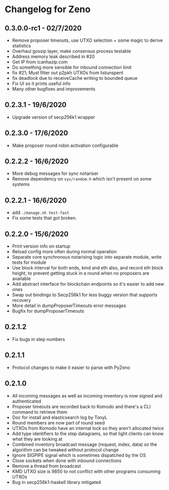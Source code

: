 # Changelog for Zeno

## 0.3.0.0-rc1 - 02/7/2020

* Remove proposer timeouts, use UTXO selection + some magic to derive statistics
* Overhaul gossip layer, make consensus process testable
* Address memory leak described in #20
* Get IP from icanhazip.com
* Do something more sensible for inbound connection limit
* fix #21; Must filter out p2pkh UTXOs from listunspent
* fix deadlock due to receiveCache writing to bounded queue
* Fix UI so it prints useful info
* Many other bugfixes and improvements

## 0.2.3.1 - 19/6/2020

* Upgrade version of secp256k1 wrapper

## 0.2.3.0 - 17/6/2020

* Make proposer round robin activation configurable

## 0.2.2.2 - 16/6/2020

* More debug messages for sync notariser
* Remove dependency on `sys/random.h` which isn't present on some systems

## 0.2.2.1 - 16/6/2020

* add `./manage.sh test-fast`
* Fix some tests that got broken.

## 0.2.2.0 - 15/6/2020

* Print version info on startup
* Reload config more often during normal operation
* Separate core synchronous notarising logic into separate module, write tests for module
* Use block interval for both ends, kmd and eth also, and record eth block height, to prevent getting stuck in a round when no proposers are available
* Add abstract interface for blockchain endpoints so it's easier to add new ones
* Swap out bindings to Secp256k1 for less buggy version that supports recovery
* More detail in dumpProposerTimeouts error messages
* Bugfix for dumpProposerTimeouts

## 0.2.1.2

* Fix bugs in step numbers

## 0.2.1.1

* Protocol changes to make it easier to parse with PyZeno

## 0.2.1.0

* All incoming messages as well as incoming inventory is now signed and authenticated
* Proposer timeouts are recorded back to Komodo and there's a CLI command to retrieve them
* Doc for install and elasticsearch log by TonyL
* Round members are now part of round seed
* UTXOs from Komodo have an internal lock so they aren't allocated twice
* Add type identifiers to the step datagrams, so that light clients can know what they are looking at
* Combined inventory broadcast message (request, index, data) so the algorithm can be tweaked without protocol change
* Ignore SIGPIPE signal which is sometimes dispatched by the OS
* Close sockets when done with inbound connections
* Remove a thread from broadcast
* KMD UTXO size is 9850 to not conflict with other programs consuming UTXOs
* Bug in secp256k1-haskell library mitigated
